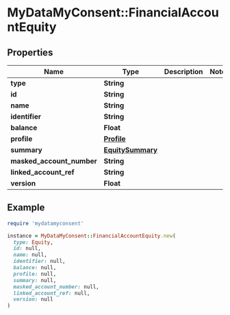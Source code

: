 # MyDataMyConsent::FinancialAccountEquity

## Properties

| Name | Type | Description | Notes |
| ---- | ---- | ----------- | ----- |
| **type** | **String** |  |  |
| **id** | **String** |  |  |
| **name** | **String** |  |  |
| **identifier** | **String** |  |  |
| **balance** | **Float** |  |  |
| **profile** | [**Profile**](Profile.md) |  |  |
| **summary** | [**EquitySummary**](EquitySummary.md) |  |  |
| **masked_account_number** | **String** |  |  |
| **linked_account_ref** | **String** |  |  |
| **version** | **Float** |  |  |

## Example

```ruby
require 'mydatamyconsent'

instance = MyDataMyConsent::FinancialAccountEquity.new(
  type: Equity,
  id: null,
  name: null,
  identifier: null,
  balance: null,
  profile: null,
  summary: null,
  masked_account_number: null,
  linked_account_ref: null,
  version: null
)
```

